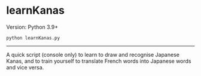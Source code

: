 # learnKanas

Version: Python 3.9+

`python learnKanas.py`

---

A quick script (console only) to learn to draw and recognise Japanese Kanas, and to train yourself to translate French words into Japanese words and vice versa.
